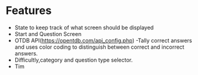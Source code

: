 # Features
- State to keep track of what screen should be displayed
- Start and Question Screen
- OTDB API(https://opentdb.com/api_config.php)
-Tally correct answers and uses color coding to distinguish between correct and incorrect answers.
- Difficultly,category and question type selector.
- Tim